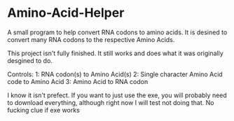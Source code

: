 # Amino-Acid-Helper
A small program to help convert RNA codons to amino acids. It is desined to convert many RNA codons to the respective Amino Acids.

This project isn't fully finished. It still works and does what it was originally desgined to do.

Controls:
1: RNA codon(s) to Amino Acid(s)
2: Single character Amino Acid code to Amino Acid
3: Amino Acid to RNA codon

I know it isn't prefect. If you want to just use the exe, you will probably need to download everything, although right now I will test not doing that.
No fucking clue if exe works
